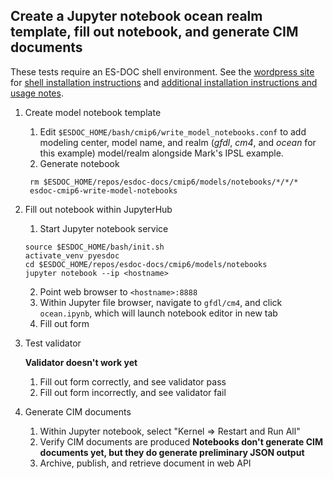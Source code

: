 ## Create a Jupyter notebook ocean realm template, fill out notebook, and generate CIM documents
These tests require an ES-DOC shell environment. See the [wordpress site](http://wordpress.es-doc.org) for [shell installation instructions](http://wordpress.es-doc.org/how-to-install-shell/) and [additional installation instructions and usage notes](http://wordpress.es-doc.org/stack-installation-faq/).

1. Create model notebook template
    1. Edit `$ESDOC_HOME/bash/cmip6/write_model_notebooks.conf` to add modeling center, model name, and realm (*gfdl*, *cm4*, and *ocean* for this example) model/realm alongside Mark's IPSL example.
    2. Generate notebook
    
      ```
       rm $ESDOC_HOME/repos/esdoc-docs/cmip6/models/notebooks/*/*/*
       esdoc-cmip6-write-model-notebooks
      ```
      
2. Fill out notebook within JupyterHub
    1. Start Jupyter notebook service
    
      ```
      source $ESDOC_HOME/bash/init.sh
      activate_venv pyesdoc
      cd $ESDOC_HOME/repos/esdoc-docs/cmip6/models/notebooks
      jupyter notebook --ip <hostname>
      ```

    2. Point web browser to `<hostname>:8888`
    3. Within Jupyter file browser, navigate to `gfdl/cm4`, and click `ocean.ipynb`, which will launch notebook editor in new tab
    4. Fill out form

3. Test validator

    **Validator doesn't work yet**
    1. Fill out form correctly, and see validator pass
    2. Fill out form incorrectly, and see validator fail
    
3. Generate CIM documents
    1. Within Jupyter notebook, select "Kernel => Restart and Run All"
    2. Verify CIM documents are produced
    **Notebooks don't generate CIM documents yet, but they do generate preliminary JSON output**
    3. Archive, publish, and retrieve document in web API
